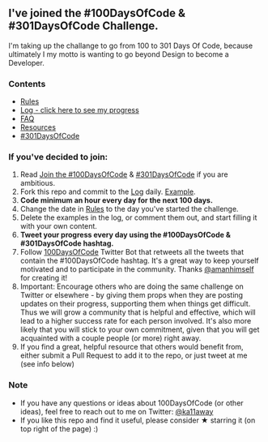 ## I've joined the #100DaysOfCode & #301DaysOfCode Challenge.

I'm taking up the challange to go from 100 to 301 Days Of Code, because ultimately I my motto is wanting to go beyond Design to become a Developer.

### Contents
* [Rules](rules.md)
* [Log - click here to see my progress](log.md)
* [FAQ](FAQ.md)
* [Resources](resources.md)
* [#301DaysOfCode](#300DaysOfCode.md)

### If you've decided to join:
1. Read [Join the #100DaysOfCode](https://medium.freecodecamp.com/join-the-100daysofcode-556ddb4579e4) & [#301DaysOfCode](http://benjaminspak.com/challenges/301-days-code/) if you are ambitious.
2. Fork this repo and commit to the [Log](log.md) daily. [Example](https://github.com/Kallaway/100-days-kallaway-log).
3. **Code minimum an hour every day for the next 100 days.**
4. Change the date in [Rules](rules.md) to the day you've started the challenge.
5. Delete the examples in the log, or comment them out, and start filling it with your own content.
6. **Tweet your progress every day using the #100DaysOfCode & #301DaysOfCode hashtag.**
7. Follow [100DaysOfCode](https://twitter.com/_100DaysOfCode) Twitter Bot that retweets all the tweets that contain the #100DaysOfCode hashtag. It's a great way to keep yourself motivated and to participate in the community. Thanks [@amanhimself](https://twitter.com/amanhimself) for creating it!
8. Important: Encourage others who are doing the same challenge on Twitter or elsewhere - by giving them props when they are posting updates on their progress, supporting them when things get difficult. Thus we will grow a community that is helpful and effective, which will lead to a higher success rate for each person involved. It's also more likely that you will stick to your own commitment, given that you will get acquainted with a couple people (or more) right away.
9. If you find a great, helpful resource that others would benefit from, either submit a Pull Request to add it to the repo, or just tweet at me (see info below)

### Note
* If you have any questions or ideas about 100DaysOfCode (or other ideas), feel free to reach out to me on Twitter: [@ka11away](https://twitter.com/ka11away)
* If you like this repo and find it useful, please consider &#9733; starring it (on top right of the page) :)
